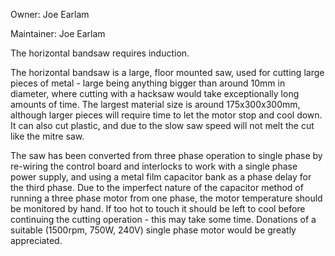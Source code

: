 Owner: Joe Earlam

Maintainer: Joe Earlam

The horizontal bandsaw requires induction.

The horizontal bandsaw is a large, floor mounted saw, used for cutting large pieces of metal - large being anything bigger than around 10mm in diameter, where cutting with a hacksaw would take exceptionally long amounts of time. The largest material size is around 175x300x300mm, although larger pieces will require time to let the motor stop and cool down. It can also cut plastic, and due to the slow saw speed will not melt the cut like the mitre saw.

The saw has been converted from three phase operation to single phase by re-wiring the control board and interlocks to work with a single phase power supply, and using a metal film capacitor bank as a phase delay for the third phase. Due to the imperfect nature of the capacitor method of running a three phase motor from one phase, the motor temperature should be monitored by hand. If too hot to touch it should be left to cool before continuing the cutting operation - this may take some time. Donations of a suitable (1500rpm, 750W, 240V) single phase motor would be greatly appreciated.